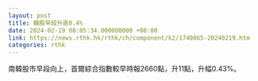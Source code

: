 ```yaml
---
layout: post
title: 韓股早段升逾0.4%
date: 2024-02-19 08:05:34.000000000 +08:00
link: https://news.rthk.hk/rthk/ch/component/k2/1740865-20240219.htm
categories: rthk
---
```


南韓股市早段向上，首爾綜合指數較早時報2660點，升11點，升幅0.43%。
